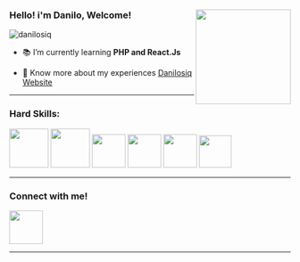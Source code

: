### Hello! i'm Danilo, Welcome!<img align="right" height = "170em" alt="" src="https://cdn.discordapp.com/attachments/715666833268539414/1087781093509435422/pixil-frame-0_1.png">
<p align="left"> <img src="blob:https://web.whatsapp.com/9ef0d739-17fd-48e0-8302-a56f168c11ad" alt="danilosiq" /> </p>

- 📚 I’m currently learning **PHP and React.Js**

- 🎈 Know more about my experiences [Danilosiq Website](https://danilosiq-website.vercel.app)

<hr>
<h3>Hard Skills:</h3>

  <img height = "70em" src="https://icon-library.com/images/css-icon-png/css-icon-png-0.jpg">   <img height = "70em" src="blob:https://web.whatsapp.com/9ef0d739-17fd-48e0-8302-a56f168c11ad">   <img height = "60em" src="blob:https://web.whatsapp.com/9ef0d739-17fd-48e0-8302-a56f168c11ad">    <img height = "60em" src="https://cdn.iconscout.com/icon/free/png-256/node-js-1174925.png">    <img height = "60em" src="https://cdn3.iconfinder.com/data/icons/logos-and-brands-adobe/512/267_Python-512.png">     <img height = "58em" src="https://icon-library.com/images/js-icon/js-icon-24.jpg">
  
  

<hr>

<h3>Connect with me!</h3>
<a href="https://github.com/danilosiq" target="_blank"> <img height="60em" src="https://upload.wikimedia.org/wikipedia/commons/thumb/f/f8/LinkedIn_icon_circle.svg/800px-LinkedIn_icon_circle.svg.png"/>

<hr>

  
 

